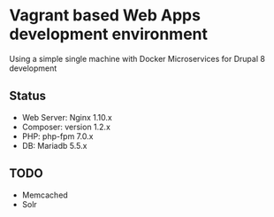# Vagrant based Web Apps development environment

Using a simple single machine with Docker Microservices for Drupal 8 development

## Status
* Web Server: Nginx 1.10.x
* Composer: version 1.2.x
* PHP: php-fpm 7.0.x
* DB: Mariadb 5.5.x

## TODO
* Memcached
* Solr
